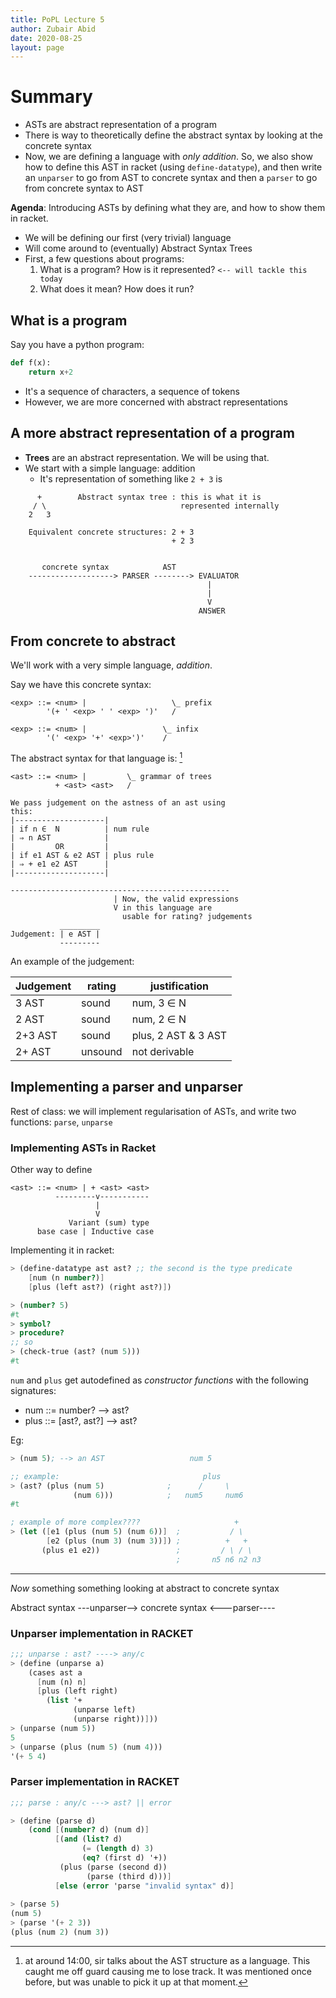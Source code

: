 ```yaml
---
title: PoPL Lecture 5
author: Zubair Abid
date: 2020-08-25
layout: page
---
```


# Summary

- ASTs are abstract representation of a program
- There is way to theoretically define the abstract syntax by looking at the
  concrete syntax
- Now, we are defining a language with *only addition*. So, we also show how to
  define this AST in racket (using `define-datatype`), and then write an
  `unparser` to go from AST to concrete syntax and then a `parser` to go from
  concrete syntax to AST

**Agenda**: Introducing ASTs by defining what they are, and how to show them in
racket. 

- We will be defining our first (very trivial) language
- Will come around to (eventually) Abstract Syntax Trees
- First, a few questions about programs:
    1. What is a program? How is it represented? `<-- will tackle this today`
    2. What does it mean? How does it run?

## What is a program

Say you have a python program:

```python
def f(x):
    return x+2
```

- It's a sequence of characters, a sequence of tokens
- However, we are more concerned with abstract representations

## A more abstract representation of a program

- **Trees** are an abstract representation. We will be using that.
- We start with a simple language: addition
    - It's representation of something like `2 + 3` is
        
```
      +        Abstract syntax tree : this is what it is 
     / \                              represented internally
    2   3
    
    Equivalent concrete structures: 2 + 3
                                    + 2 3
 
 
       concrete syntax            AST
    -------------------> PARSER --------> EVALUATOR
                                            |
                                            |
                                            V
                                          ANSWER

```

## From concrete to abstract

We'll work with a very simple language, *addition*.

Say we have this concrete syntax: 

```
<exp> ::= <num> |                   \_ prefix
        '(+ ' <exp> ' ' <exp> ')'   /
        
<exp> ::= <num> |                 \_ infix
        '(' <exp> '+' <exp>')'    /
```

The abstract syntax for that language is: [^lost1]

```
<ast> ::= <num> |         \_ grammar of trees
          + <ast> <ast>   /
    
We pass judgement on the astness of an ast using
this:
|--------------------|
| if n ∈  N          | num rule
| ⇒ n AST            |
|         OR         |
| if e1 AST & e2 AST | plus rule
| ⇒ + e1 e2 AST      |
|--------------------|

-------------------------------------------------
                       | Now, the valid expressions
                       V in this language are 
                         usable for rating? judgements
           _________
Judgement: | e AST |
           ---------
```                        

An example of the judgement:

| Judgement | rating  | justification       |
|-----------|---------|---------------------|
| 3 AST     | sound   | num, 3 ∈  N         |
| 2 AST     | sound   | num, 2 ∈  N         |
| 2+3 AST   | sound   | plus, 2 AST & 3 AST |
| 2+ AST    | unsound | not derivable       |

## Implementing a parser and unparser

Rest of class: we will implement regularisation of ASTs, and write two
functions: `parse`, `unparse`

### Implementing ASTs in Racket

Other way to define

```
<ast> ::= <num> | + <ast> <ast>
          ---------v-----------
                   |
                   V
             Variant (sum) type
      base case | Inductive case
```

Implementing it in racket:

```scheme
> (define-datatype ast ast? ;; the second is the type predicate
    [num (n number?)]
    [plus (left ast?) (right ast?)])

> (number? 5)
#t
> symbol?
> procedure? 
;; so 
> (check-true (ast? (num 5)))
#t
```

`num` and `plus` get autodefined as *constructor functions* with the following
signatures: 

- num ::= number? --> ast?
- plus ::= [ast?, ast?] --> ast?

Eg:

```scheme
> (num 5); --> an AST                   num 5

;; example:                                plus
> (ast? (plus (num 5)              ;      /     \
              (num 6)))            ;   num5     num6
#t

; example of more complex????                     +
> (let ([e1 (plus (num 5) (num 6))]  ;           / \
        [e2 (plus (num 3) (num 3))]) ;          +   +
       (plus e1 e2))                 ;         / \ / \
                                     ;       n5 n6 n2 n3
```

<hr>

*Now* something something looking at abstract to concrete syntax

Abstract syntax ---unparser--> concrete syntax
                <---parser----
                
                
### Unparser implementation in RACKET            

```scheme
;;; unparse : ast? ----> any/c
> (define (unparse a)
    (cases ast a
      [num (n) n]
      [plus (left right)
        (list '+
              (unparse left)
              (unparse right))]))
> (unparse (num 5))
5
> (unparse (plus (num 5) (num 4)))
'(+ 5 4)
```

### Parser implementation in RACKET            

```scheme
;;; parse : any/c ---> ast? || error

> (define (parse d)
    (cond [(number? d) (num d)]
          [(and (list? d)
                (= (length d) 3)
                (eq? (first d) '+))
           (plus (parse (second d))
                 (parse (third d)))]
          [else (error 'parse "invalid syntax" d)]  
          
> (parse 5)
(num 5)
> (parse '(+ 2 3))
(plus (num 2) (num 3))
```

[^lost1]: at around 14:00, sir talks about the AST structure as a language. This
caught me off guard causing me to lose track. It was mentioned once before, but
was unable to pick it up at that moment.
